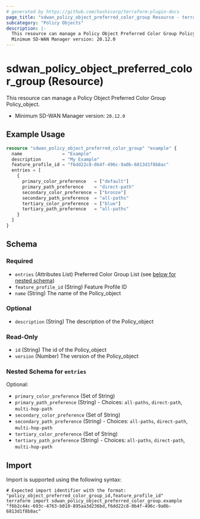 ```yaml
---
# generated by https://github.com/hashicorp/terraform-plugin-docs
page_title: "sdwan_policy_object_preferred_color_group Resource - terraform-provider-sdwan"
subcategory: "Policy Objects"
description: |-
  This resource can manage a Policy Object Preferred Color Group Policy_object.
  Minimum SD-WAN Manager version: 20.12.0
---
```


# sdwan_policy_object_preferred_color_group (Resource)

This resource can manage a Policy Object Preferred Color Group Policy_object.
  - Minimum SD-WAN Manager version: `20.12.0`

## Example Usage

```terraform
resource "sdwan_policy_object_preferred_color_group" "example" {
  name               = "Example"
  description        = "My Example"
  feature_profile_id = "f6dd22c8-0b4f-496c-9a0b-6813d1f8b8ac"
  entries = [
    {
      primary_color_preference   = ["default"]
      primary_path_preference    = "direct-path"
      secondary_color_preference = ["bronze"]
      secondary_path_preference  = "all-paths"
      tertiary_color_preference  = ["blue"]
      tertiary_path_preference   = "all-paths"
    }
  ]
}
```

<!-- schema generated by tfplugindocs -->
## Schema

### Required

- `entries` (Attributes List) Preferred Color Group List (see [below for nested schema](#nestedatt--entries))
- `feature_profile_id` (String) Feature Profile ID
- `name` (String) The name of the Policy_object

### Optional

- `description` (String) The description of the Policy_object

### Read-Only

- `id` (String) The id of the Policy_object
- `version` (Number) The version of the Policy_object

<a id="nestedatt--entries"></a>
### Nested Schema for `entries`

Optional:

- `primary_color_preference` (Set of String)
- `primary_path_preference` (String) - Choices: `all-paths`, `direct-path`, `multi-hop-path`
- `secondary_color_preference` (Set of String)
- `secondary_path_preference` (String) - Choices: `all-paths`, `direct-path`, `multi-hop-path`
- `tertiary_color_preference` (Set of String)
- `tertiary_path_preference` (String) - Choices: `all-paths`, `direct-path`, `multi-hop-path`

## Import

Import is supported using the following syntax:

```shell
# Expected import identifier with the format: "policy_object_preferred_color_group_id,feature_profile_id"
terraform import sdwan_policy_object_preferred_color_group.example "f6b2c44c-693c-4763-b010-895aa3d236bd,f6dd22c8-0b4f-496c-9a0b-6813d1f8b8ac"
```
